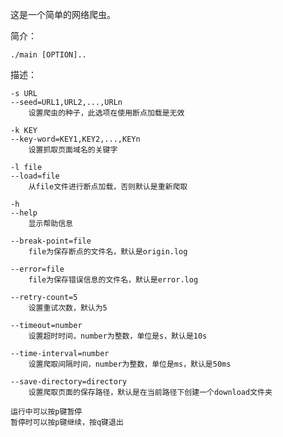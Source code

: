这是一个简单的网络爬虫。

简介：
	
	./main [OPTION]..
	
描述：
	
	-s URL
	--seed=URL1,URL2,...,URLn
		设置爬虫的种子，此选项在使用断点加载是无效
	
	-k KEY
	--key-word=KEY1,KEY2,...,KEYn
		设置抓取页面域名的关键字
	
	-l file
	--load=file
		从file文件进行断点加载，否则默认是重新爬取
		
	-h
	--help
		显示帮助信息
	
	--break-point=file
		file为保存断点的文件名，默认是origin.log
		
	--error=file
		file为保存错误信息的文件名，默认是error.log
		
	--retry-count=5
		设置重试次数，默认为5
	
	--timeout=number
		设置超时时间，number为整数，单位是s，默认是10s
	
	--time-interval=number
		设置爬取间隔时间，number为整数，单位是ms，默认是50ms
	
	--save-directory=directory
		设置爬取页面的保存路径，默认是在当前路径下创建一个download文件夹
		
	运行中可以按p键暂停
	暂停时可以按p键继续，按q键退出
